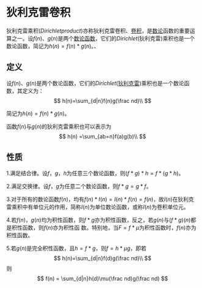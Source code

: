# 狄利克雷卷积



狄利克雷乘积$(Dirichlet product)$亦称狄利克雷卷积、[卷积](https://baike.baidu.com/item/卷积/9411006)，是[数论](https://baike.baidu.com/item/数论/3700)函数的重要运算之一。设$f(n)、g(n)$是两个[数论函数](https://baike.baidu.com/item/数论函数/8555075)，它们的$Dirichlet$(狄利克雷)乘积也是一个数论函数，简记为$h(n)=f(n)*g(n)$。、



## 定义

设$f(n)、g(n)$是两个数论函数，它们的$Dirichlet$([狄利克雷](https://baike.baidu.com/item/狄利克雷))乘积也是一个数论函数，其定义为：
$$
h(n)=\sum_{d|n}f(n)g(\frac nd)\\
$$


简记为$h(n)=f(n)*g(n)$。

函数$f(n)$与$g(n)$的狄利克雷乘积也可以表示为
$$
h(n) =\sum_{ab=n}f(a)g(b)\\
$$




## 性质

1.满足结合律。设$f，g，h$为任意三个数论函数，则$(f*g)*h=f*(g*h)$。

2.满足交换律。设$f，g$为任意二个数论函数，则$f*g=g*f$。

3.对于所有的数论函数$f(n)$，均有$f(n)*I(n)=I(n)*f(n)=f(n)$，故$I(n)$在狄利克雷乘积中有单位元的作用，简称$I(n)$为单位数论函数，或称$I(n)$为卷积单位元。

4.若$f(n)，g(n)$均为积性函数，则$f*g$亦为积性函数，反之，若$g(n)$与$(f*g)(n)$都是积性函数，则$f(n)$亦为积性函 数。特别地，当$F=f*μ$为积性函数时，$f(n)$亦为积性函数。

5.若$g(n)$是完全积性函数，且$h=f*g$，则$f=h*μg$，即若
$$
h(n)=\sum_{d|n}f(d)g(\frac nd)\\
$$
则
$$
f(n) = \sum_{d|n}h(d)\mu(\frac nd)g(\frac nd)
$$
